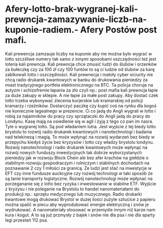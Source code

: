 # Afery-lotto-brak-wygranej-kali-prewncja-zamazywanie-liczb-na-kuponie-radiem.- Afery Postów post mafi. 
Kali prewencja zamzauje liczby na kuponie aby nie można było wygrać w lotto szczśliwe numery tak samo z innymi sposobami oszczędności też jest loteria kali prewncja. Kali prewncja chce zmusić ludzi do ślubów i orzenków za bułeczkę czy za 100 zł czy 100 funtów to są ci ludzie od ślubów za karę zablkowali lotto i oszczędności. 
Kali prewnecja i matoły cyber siciurity nie chcą radio drukarek kwantowych w banku do drukowania pieniedzy za miast tradycyjnego portfela elektronicznego na BTC. 
Ta policja choruje na autyzm i schizofremie łapania za zło czyli np.: post mafia kali prewncja łapie za duże zakupy w sklepie. A nie łapie za małe post zakupy. 
Aby dostać czek lotto trzeba wykonywać zlecenia kurjerskie lub kramarskiej od policji kramarzy i rzeźników. Dostarczyć paczkę czy kupić coś na rynku dla kogoś nie koniecznie lagealnego w prezencie. Ci co jadą do Angli wygrali w lotto i robią za najamników do pracy czy sprzątaczki do Angli jadą do pracy do Londynu. Kasę mają na osiedlenie się w agli i żyją z tego co pan im nasra. Tyle o wygranej lotto. Są pod władaniem lutra. 
Jest wyjście z tej biedy lotto brystolu to rozwój radio drukarek kwantowych i nanotechnologi i badania nad telekinezą i magią. To może wpłynąć na rozwój wydarzeń bez biedy w przepychu kiedyś życie bez kryzysów i lotto czy władzy brystolu londynu.   
Rozwój nanotechnologi i radio drukarek kwantowych może wpłynąć na rozwój nowych funduszy inwestycjnych tak dobrze wykorzystanych pieniedzy jak w rozwoju Block Chein ale bez afer krachów na giełdzie o stabilnym rozwoju gospodraczym i rolniczym i stabilnych dochodach na poznawanie 2 czy 1 miłości za granicą. Że ludzi jest stać na inwestycje w EFT czy inne fundusze auckcyjne czy rozwój technologi w taki sposób że są tanie transporty logistyczne. 
Rozwój nanotechnologi może wpłynać na porzegananie się z lotto bez ryzyka i inwestowanie w stabilne ETF. 
Wyjście z kryzysu i nie poleganie na Brystolu to handel nanomateriałami do produkcji np.: sprzętu medycznego lub muzycznego. 
Radio drukarki kwantowe mogą drukować Brystol w dużej ilości zużyte sztucice z papieru można spalić w piecu aby wyprodukować energie elektryczną i znów je wydrukować. A nanomateriały stosować w przemyśle innym niż karze nam kura i kogut. A to są już przmysły z bajek i snów nie dla psa i nie dla sparty legi przestań 112 psa. 
